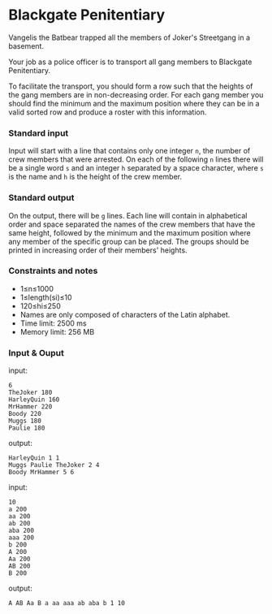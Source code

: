 # Blackgate Penitentiary

Vangelis the Batbear trapped all the members of Joker's Streetgang in a basement.

Your job as a police officer is to transport all gang members to Blackgate Penitentiary.

To facilitate the transport, you should form a row such that the heights of the gang members are in non-decreasing order. For each gang member you should find the minimum and the maximum position where they can be in a valid sorted row and produce a roster with this information.### Standard input

Input will start with a line that contains only one integer <code>n</code>, the number of crew members that were arrested. On each of the following <code>n</code> lines there will be a single word <code>s</code> and an integer <code>h</code> separated by a space character, where <code>s</code> is the name and <code>h</code> is the height of the crew member.### Standard output

On the output, there will be <code>g</code> lines. Each line will contain in alphabetical order and space separated the names of the crew members that have the same height, followed by the minimum and the maximum position where any member of the specific group can be placed. The groups should be printed in increasing order of their members' heights.### Constraints and notes* 1≤n≤1000 * 1≤length(si)≤10
* 120≤hi≤250
* Names are only composed of characters of the Latin alphabet.* Time limit: 2500 ms
* Memory limit: 256 MB

### Input & Ouput

input:

```
6
TheJoker 180
HarleyQuin 160
MrHammer 220
Boody 220
Muggs 180
Paulie 180
```

output:

```
HarleyQuin 1 1
Muggs Paulie TheJoker 2 4
Boody MrHammer 5 6
```

input:

```
10
a 200
aa 200
ab 200
aba 200
aaa 200
b 200
A 200
Aa 200
AB 200
B 200
```

output:

```
A AB Aa B a aa aaa ab aba b 1 10
```